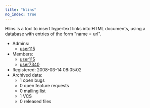```yaml
---
title: "hlins"
no_index: true
---
```


Hlins is a tool to insert hypertext links into HTML documents,
using a database with entries of the form "name = url".


* Admins:
  * [user115](/users/user115)
* Members:
  * [user115](/users/user115)
  * [user7340](/users/user7340)
* Registered: 2008-03-14 08:05:02
* Archived data:
  * 1 open bugs
  * 0 open feature requests
  * 0 mailing list
  * 1 VCS
  * 0 released files
